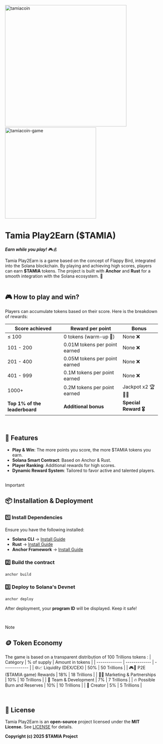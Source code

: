 
<div align="left"><img src="https://github.com/user-attachments/assets/605d52e0-dfb7-4096-ae0f-54990648bcf2" alt="tamiacoin" width=400/>&ensp;&ensp;&ensp;<img src="https://github.com/user-attachments/assets/318fae13-5f23-4b8b-8136-9fa4cd4d819e" alt="tamiacoin-game" width=300></div>

# Tamia Play2Earn ($TAMIA) 
***Earn while you play!*** 🎮💰

Tamia Play2Earn is a game based on the concept of Flappy Bird, integrated into the Solana blockchain. By playing and achieving high scores, players can earn **$TAMIA** tokens.
The project is built with **Anchor** and **Rust** for a smooth integration with the Solana ecosystem. 🚀
<br><br>

## 🎮 How to play and win?
Players can accumulate tokens based on their score. Here is the breakdown of rewards:

| Score achieved  | Reward per point | Bonus |
| ------------- | ------------- | ------------- |
| ≤ 100 | 0 tokens (warm-up 🏁) | None ❌ |
| 101 - 200 | 0.01M tokens per point earned | None ❌ |
| 201 - 400 | 0.05M tokens per point earned | None ❌ |
| 401 - 999 | 0.1M tokens per point earned | None ❌ |
| 1000+ | 0.2M tokens per point earned | Jackpot x2 🏆🎰🤑 |
| **Top 1% of the leaderboard** | **Additional bonus** | **Special Reward 🎖️** |
<br>

## 🚀 Features
- **Play & Win**: The more points you score, the more $TAMIA tokens you earn.
- **Solana Smart Contract**: Based on Anchor & Rust.
- **Player Ranking**: Additional rewards for high scores.
- **Dynamic Reward System**: Tailored to favor active and talented players.
<br><br> 

>[!IMPORTANT]  
>## 📦 Installation & Deployment
>### 1️⃣ Install Dependencies
>Ensure you have the following installed:
>- **Solana CLI** → [Install Guide](https://docs.solana.com/cli/install-solana-cli-tools)
>- **Rust** → [Install Guide](https://www.rust-lang.org/learn/get-started)
>- **Anchor Framework** → [Install Guide](https://project-serum.github.io/anchor/getting->started/installation.html)
>### 2️⃣ Build the contract
>```bash
>anchor build
>```
>### 3️⃣ Deploy to Solana's Devnet
>```bash 
>anchor deploy
>```
>After deployment, your **program ID** will be displayed. Keep it safe!
<br>

>[!NOTE]
>## 🪙 Token Economy
>The game is based on a transparent distribution of 100 Trillions tokens :
> | Catégory  | % of supply | Amount in tokens |
> | ------------- | ------------- | ------------- |
> | 🌐📈 Liquidity (DEX/CEX) | 50% | 50 Trillions |
> | 🎮🎁 P2E ($TAMIA game) Rewards | 18% | 18 Trillions |
> | 📢🤝 Marketing & Partnerships | 10% | 10 Trillions |
> | 👥 Team & Development | 7% | 7 Trillions |
> | 🔥 Possible Burn and Reserves | 10% | 10 Trillions |
> | 👤 Creator | 5% | 5 Trillions |

<br>

## 📝 License

Tamia Play2Earn is an **open-source** project licensed under the **MIT License.** See [LICENSE](https://github.com/TamiaCoin/Tamia_Play2Earn/blob/main/LICENSE) for details.

**Copyright (c) 2025 $TAMIA Project** 
